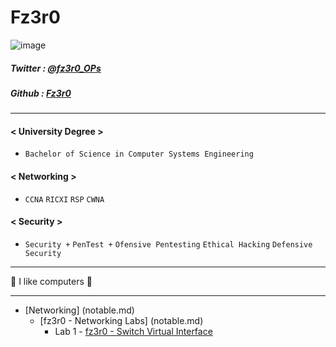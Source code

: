 
# Fz3r0 

![image](https://user-images.githubusercontent.com/94720207/163654194-92edaa63-e2cc-4af7-a420-92a77b4182da.png)
##### Twitter : [@fz3r0_OPs](https://twitter.com/Fz3r0_OPs) 
##### Github  : [Fz3r0](https://github.com/fz3r0) 



---
#### < University Degree >
* `Bachelor of Science in Computer Systems Engineering`
#### < Networking > 
* `CCNA`  `RICXI`  `RSP`  `CWNA` 
#### < Security >   
* `Security +`  `PenTest +`  `Ofensive Pentesting`  `Ethical Hacking`  `Defensive Security` 
---

🤖 I like computers 🤖

---

- [Networking] (notable.md)
  - [fz3r0 - Networking Labs] (notable.md) 
     * Lab 1 - [fz3r0 - Switch Virtual Interface](Fz3r0/Networking/Labs/Switch_Virtual_Interface_(SVI).md) 



<!--
**Fz3r0/Fz3r0** is a ✨ _special_ ✨ repository because its `README.md` (this file) appears on your GitHub profile.

Here are some ideas to get you started:

- 🔭 I’m currently working on ...
- 🌱 I’m currently learning ...
- 👯 I’m looking to collaborate on ...
- 🤔 I’m looking for help with ...
- 💬 Ask me about ...
- 📫 How to reach me: ...
- 😄 Pronouns: ...
- ⚡ Fun fact: ...
-->

